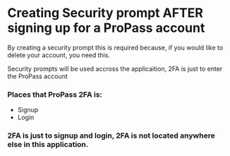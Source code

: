# Creating Security prompt AFTER signing up for a ProPass account

By creating a security prompt this is required because, if you would like to delete your account, you need this. 

Security prompts will be used accross the applicaition, 2FA is just to enter the ProPass account
### Places that ProPass 2FA is:
* Signup
* Login

### 2FA is just to signup and login, 2FA is not located anywhere else in this application.
